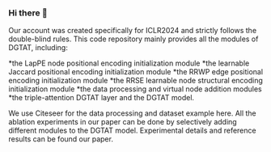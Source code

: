 ### Hi there 👋
Our account was created specifically for ICLR2024 and strictly follows the double-blind rules. This code repository mainly provides all the modules of DGTAT, including:

*the LapPE node positional encoding initialization module
*the learnable Jaccard positional encoding initialization module
*the RRWP edge positional encoding initialization module
*the RRSE learnable node structural encoding initialization module
*the data processing and virtual node addition modules
*the triple-attention DGTAT layer and the DGTAT model.

We use Citeseer for the data processing and dataset example here. All the ablation experiments in our paper can be done by selectively adding different modules to the DGTAT model. Experimental details and reference results can be found our paper.

